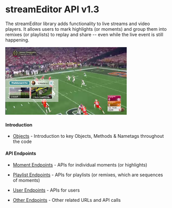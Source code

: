 <a name="top"></a>

# streamEditor API v1.3

The streamEditor library adds functionality to live streams and video players. It allows users to mark highlights (or moments) and group them into remixes (or playlists) to replay and share -- even while the live event is still happening.

<img src="/doc/v1/screenshot.png" width="75%" height="75%" />

#### Introduction

- [Objects](/doc/v1/objects.md#top) - Introduction to key Objects, Methods & Nametags throughout the code

#### API Endpoints

- [Moment Endpoints](/doc/v1/moments.md#top) - APIs for individual moments (or highlights)

- [Playlist Endpoints](/doc/v1/playlists.md#top) - APIs for playlists (or remixes, which are sequences of moments)

- [User Endpoints](/doc/v1/users.md#top) - APIs for users

- [Other Endpoints](/doc/v1/misc.md#top) - Other related URLs and API calls
